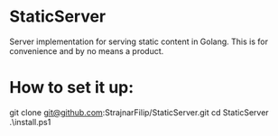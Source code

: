 # StaticServer
Server implementation for serving static content in Golang. This is for convenience and by no means a product.

# How to set it up:

git clone git@github.com:StrajnarFilip/StaticServer.git
cd StaticServer
.\install.ps1

